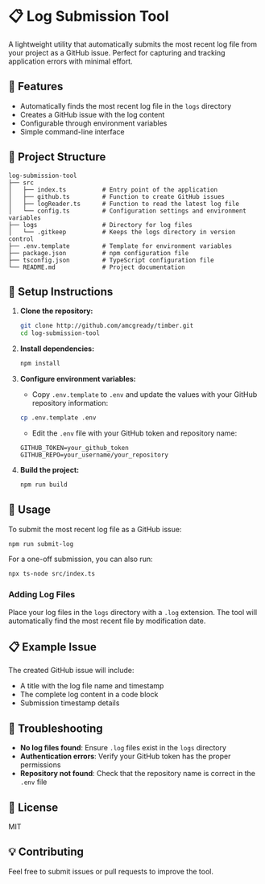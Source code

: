 # 📋 Log Submission Tool

A lightweight utility that automatically submits the most recent log file from your project as a GitHub issue. Perfect for capturing and tracking application errors with minimal effort.

## 🌟 Features

- Automatically finds the most recent log file in the `logs` directory
- Creates a GitHub issue with the log content
- Configurable through environment variables
- Simple command-line interface

## 📁 Project Structure

```
log-submission-tool
├── src
│   ├── index.ts          # Entry point of the application
│   ├── github.ts         # Function to create GitHub issues
│   ├── logReader.ts      # Function to read the latest log file
│   └── config.ts         # Configuration settings and environment variables
├── logs                  # Directory for log files
│   └── .gitkeep          # Keeps the logs directory in version control
├── .env.template         # Template for environment variables
├── package.json          # npm configuration file
├── tsconfig.json         # TypeScript configuration file
└── README.md             # Project documentation
```

## 🚀 Setup Instructions

1. **Clone the repository:**
   ```bash
   git clone http://github.com/amcgready/timber.git
   cd log-submission-tool
   ```

2. **Install dependencies:**
   ```bash
   npm install
   ```

3. **Configure environment variables:**
   - Copy `.env.template` to `.env` and update the values with your GitHub repository information:
   ```bash
   cp .env.template .env
   ```
   - Edit the `.env` file with your GitHub token and repository name:
   ```
   GITHUB_TOKEN=your_github_token
   GITHUB_REPO=your_username/your_repository
   ```

4. **Build the project:**
   ```bash
   npm run build
   ```

## 📝 Usage

To submit the most recent log file as a GitHub issue:

```bash
npm run submit-log
```

For a one-off submission, you can also run:

```bash
npx ts-node src/index.ts
```

### Adding Log Files

Place your log files in the `logs` directory with a `.log` extension. The tool will automatically find the most recent file by modification date.

## 📋 Example Issue

The created GitHub issue will include:

- A title with the log file name and timestamp
- The complete log content in a code block
- Submission timestamp details

## 🔧 Troubleshooting

- **No log files found**: Ensure `.log` files exist in the `logs` directory
- **Authentication errors**: Verify your GitHub token has the proper permissions
- **Repository not found**: Check that the repository name is correct in the `.env` file

## 📄 License

MIT

## 💡 Contributing

Feel free to submit issues or pull requests to improve the tool.